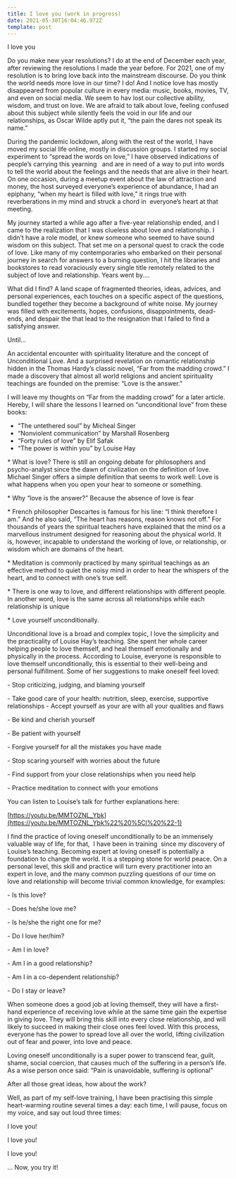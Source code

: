 ```yaml
---
title: I love you (work in progress)
date: 2021-05-30T16:04:46.972Z
template: post
---
```

I love you

Do you make new year resolutions? I do at the end of December each year, after reviewing the resolutions I made the year before. For 2021, one of my resolution is to bring love back into the mainstream discourse. Do you think the world needs more love in our time? I do! And I notice love has mostly disappeared from popular culture in every media: music, books, movies, TV, and even on social media. We seem to hav lost our collective ability, wisdom, and trust on love. We are afraid to talk about love, feeling confused about this subject while silently feels the void in our life and our relationships, as Oscar Wilde aptly put it, “the pain the dares not speak its name.”

During the pandemic lockdown, along with the rest of the world, I have moved my social life online, mostly in discussion groups. I started my social experiment to “spread the words on love,” I have observed indications of people’s carrying this yearning   and are in need of a way to put into words to tell the world about the feelings and the needs that are alive in their heart. On one occasion, during a meetup event about the law of attraction and money, the host surveyed everyone’s experience of abundance, I had an epiphany, “when my heart is filled with love,” it rings true with reverberations in my mind and struck a chord in  everyone’s heart at that meeting. 

My journey started a while ago after a five-year relationship ended, and I came to the realization that I was clueless about love and relationship. I didn’t have a role model, or knew someone who seemed to have sound wisdom on this subject. That set me on a personal quest to crack the code of love. Like many of my contemporaries who embarked on their personal journey in search for answers to a burning question, I hit the libraries and bookstores to read voraciously every single title remotely related to the subject of love and relationship. Years went by....

What did I find? A land scape of fragmented theories, ideas, advices, and personal experiences, each touches on a specific aspect of the questions, bundled together they become a background of white noise. My journey was filled with excitements, hopes, confusions, disappointments, dead-ends, and despair the that lead to the resignation that I failed to find a satisfying answer. 

Until...

An accidental encounter with spirituality literature and the concept of Unconditional Love. And a surprised revelation on romantic relationship hidden in the Thomas Hardy’s classic novel, “Far from the madding crowd.” I made a discovery that almost all world religions and ancient spirituality teachings are founded on the premise: “Love is the answer.”

I will leave my thoughts on “Far from the madding crowd” for a later article. Hereby, I will share the lessons I learned on “unconditional love” from these books: 

* “The untethered soul” by Micheal Singer
* “Nonviolent communication” by Marshall Rosenberg 
* “Forty rules of love” by Elif Safak
* “The power is within you” by Louise Hay

\* What is love? There is still an ongoing debate for philosophers and psycho-analyst since the dawn of civilization on the definition of love. Michael Singer offers a simple definition that seems to work well: Love is what happens when you open your hear to someone or something.

\* Why “love is the answer?” Because the absence of love is fear

\* French philosopher Descartes is famous for his line: “I think therefore I am.” And he also said, “The heart has reasons, reason knows not off.” For thousands of years the spiritual teachers have explained that the mind os a marvellous instrument designed for reasoning about the physical world. It is, however, incapable to understand the working of love, or relationship, or wisdom which are domains of the heart.

\* Meditation is commonly practiced by many spiritual teachings as an effective method to quiet the noisy mind in order to hear the whispers of the heart, and to connect with one’s true self.

\* There is one way to love, and different relationships with different people. In another word, love is the same across all relationships while each relationship is unique

\* Love yourself unconditionally.

Unconditional love is a broad and complex topic, I love the simplicity and the practicality of Louise Hay’s teaching. She spent her whole career helping people to love themself, and heal themself emotionally and physically in the process. According to Louise, everyone is responsible to love themself unconditionally, this is essential to their well-being and personal fulfillment. Some of her suggestions to make oneself feel loved: 

\- Stop criticizing, judging, and blaming yourself

\- Take good care of your health: nutrition, sleep, exercise, supportive relationships - Accept yourself as your are with all your qualities and flaws

\- Be kind and cherish yourself

\- Be patient with yourself

\- Forgive yourself for all the mistakes you have made

\- Stop scaring yourself with worries about the future

\- Find support from your close relationships when you need help

\- Practice meditation to connect with your emotions

You can listen to Louise’s talk for further explanations here: 

[https://youtu.be/MMTOZNL_Ybk](https://youtu.be/MMTOZNL_Ybk%22%20%5Cl%20%22-1)

I find the practice of loving oneself unconditionally to be an immensely valuable way of life, for that,  I have been in training  since my discovery of Louise’s teaching. Becoming expert at loving oneself is potentially a foundation to change the world. It is a stepping stone for world peace. On a personal level, this skill and practice will turn every practitioner into an expert in love, and the many common puzzling questions of our time on love and relationship will become trivial common knowledge, for examples:

\- Is this love?

\- Does he/she love me?

\- Is he/she the right one for me?

\- Do I love her/him?

\- Am I in love?

\- Am I in a good relationship?

\- Am I in a co-dependent relationship?

\- Do I stay or leave?

When someone does a good job at loving themself, they will have a first-hand experience of receiving love while at the same time gain the expertise in giving love. They will bring this skill into every close relationship, and will likely to succeed in making their close ones feel loved. With this process, everyone has the power to spread love all over the world, lifting civilization out of fear and power, into love and peace.

Loving oneself unconditionally is a super power to transcend fear, guilt, shame, social coercion, that causes much of the suffering in a person’s life. As a wise person once said: “Pain is unavoidable, suffering is optional”

After all those great ideas, how about the work? 

Well, as part of my self-love training, I have been practising this simple heart-warming routine several times a day: each time, I will pause, focus on my voice, and say out loud three times: 

I love you!

I love you!

I love you!

... Now, you try it!
